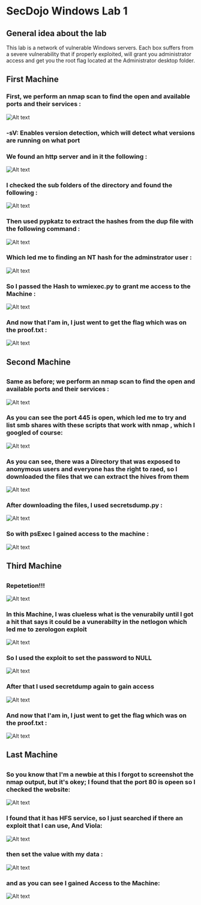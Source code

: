 # SecDojo Windows Lab 1

## General idea about the lab

This lab is a network of vulnerable Windows servers. Each box suffers from a severe vulnerability that if properly exploited, will grant you administrator access and get you the root flag located at the Administrator desktop folder.

## First Machine

### First, we perform an nmap scan to find the open and available ports and their services :
![Alt text](includes/1.png?raw=true "Title")
### -sV: Enables version detection, which will detect what versions are running on what port
### We found an http server and in it the following :
![Alt text](includes/2.png?raw=true "Title")
### I checked the sub folders of the directory and found the following :
![Alt text](includes/3.png?raw=true "Title")
### Then used pypkatz to extract the hashes from the dup file with the following command :
![Alt text](includes/4.png?raw=true "Title")
### Which led me to finding an NT hash for the adminstrator user :
![Alt text](includes/5.png?raw=true "Title")
### So I passed the Hash to wmiexec.py to grant me access to the Machine :
![Alt text](includes/6.png?raw=true "Title")
### And now that I'am in, I just went to get the flag which was on the proof.txt :
![Alt text](includes/7.png?raw=true "Title")
##
## Second Machine
##
### Same as before; we perform an nmap scan to find the open and available ports and their services :
![Alt text](includes/8.8.png?raw=true "Title")
### As you can see the port 445 is open, which led me to try and  list smb shares with these scripts that work with nmap , which I googled of course:
![Alt text](includes/9.png?raw=true "Title")
### As you can see, there was a Directory that was exposed to anonymous users and everyone has the right to raed, so I downloaded the files that we can extract the hives from them
![Alt text](includes/10.png?raw=true "Title")
### After downloading the files, I used secretsdump.py :
![Alt text](includes/11.png?raw=true "Title")
### So with psExec I gained access to the machine :
![Alt text](includes/12.png?raw=true "Title")
##
## Third Machine
##
### Repetetion!!!
![Alt text](includes/13.1.png?raw=true "Title")
### In this Machine, I was clueless what is the venurabily until I got a hit that says it could be a vunerabilty in the netlogon which led me to zerologon exploit
![Alt text](includes/14.png?raw=true "Title")
### So I used the exploit to set the password to NULL
![Alt text](includes/15.png?raw=true "Title")
### After that I used secretdump again to gain access
![Alt text](includes/16.png?raw=true "Title")
### And now that I'am in, I just went to get the flag which was on the proof.txt :
![Alt text](includes/17.png?raw=true "Title")
##
## Last Machine
##
### So you know that I'm a newbie at this I forgot to screenshot the nmap output, but it's okey;  I found that the port 80 is opeen so I checked the website:
![Alt text](includes/19.png?raw=true "Title")
### I found that it has HFS service, so I just searched if there an exploit that I can use, And Viola:
![Alt text](includes/20.png?raw=true "Title")
### then set the value with my data :
![Alt text](includes/21.png?raw=true "Title")
### and as you can see I gained Access to the Machine:
![Alt text](includes/22.png?raw=true "Title")